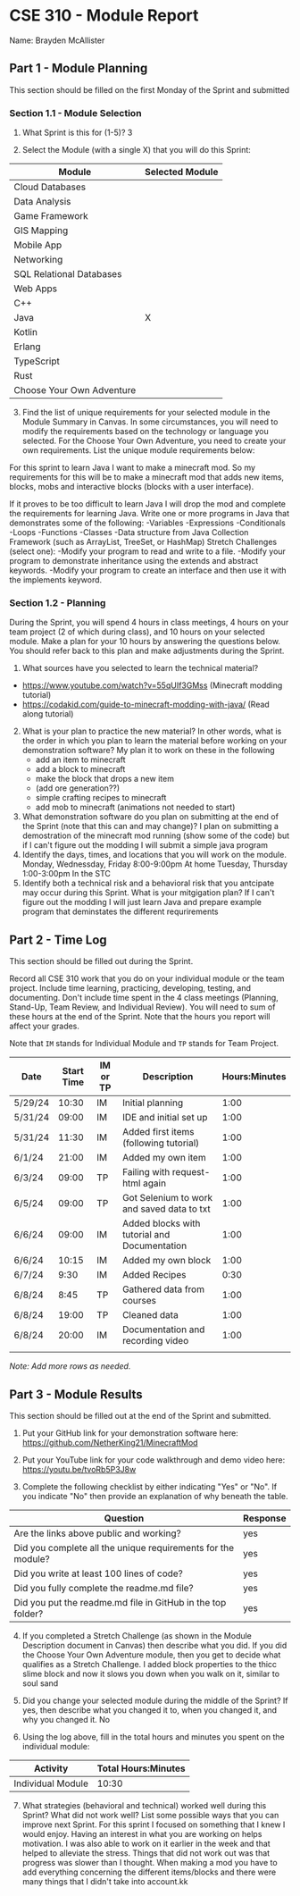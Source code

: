 # CSE 310 - Module Report

Name: Brayden McAllister

## Part 1 - Module Planning

This section should be filled on the first Monday of the Sprint and submitted

### Section 1.1 - Module Selection

1. What Sprint is this for (1-5)? 3

2. Select the Module (with a single X) that you will do this Sprint:

|Module                   |Selected Module|
|-------------------------|---------------|
|Cloud Databases          |               |
|Data Analysis            |               |
|Game Framework           |               |
|GIS Mapping              |               |
|Mobile App               |               |
|Networking               |               |
|SQL Relational Databases |               |
|Web Apps                 |               |
|C++                      |               |
|Java                     |       X       |
|Kotlin                   |               |
|Erlang                   |               |
|TypeScript               |               |
|Rust                     |               |
|Choose Your Own Adventure|               |

3. Find the list of unique requirements for your selected module in the Module Summary in Canvas.  In some circumstances, you will need to modify the requirements based on the technology or language you selected.  For the Choose Your Own Adventure, you need to create your own requirements.  List the unique module requirements below:

For this sprint to learn Java I want to make a minecraft mod. So my requirements for this will be to make a minecraft mod that adds new items, blocks, mobs and interactive blocks (blocks with a user interface).

If it proves to be too difficult to learn Java I will drop the mod and complete the requirements for learning Java.
Write one or more programs in Java that demonstrates some of the following:
    -Variables
    -Expressions
    -Conditionals
    -Loops
    -Functions
    -Classes
    -Data structure from Java Collection Framework (such as ArrayList, TreeSet, or HashMap)
Stretch Challenges (select one):
    -Modify your program to read and write to a file.
    -Modify your program to demonstrate inheritance using the extends and abstract keywords.
    -Modify your program to create an interface and then use it with the implements keyword.

### Section 1.2 - Planning

During the Sprint, you will spend 4 hours in class meetings, 4 hours on your team project (2 of which during class), and 10 hours on your selected module.  Make a plan for your 10 hours by answering the questions below.  You should refer back to this plan and make adjustments during the Sprint.

1. What sources have you selected to learn the technical material?
 - https://www.youtube.com/watch?v=55qUIf3GMss (Minecraft modding tutorial)
 - https://codakid.com/guide-to-minecraft-modding-with-java/ (Read along tutorial)
2. What is your plan to practice the new material?  In other words, what is the order in which you plan to learn the material before working on your demonstration software?
    My plan it to work on these in the following
     - add an item to minecraft
     - add a block to minecraft
     - make the block that drops a new item
     - (add ore generation??)
     - simple crafting recipes to minecraft
     - add mob to minecraft (animations not needed to start)
3. What demonstration software do you plan on submitting at the end of the Sprint (note that this can and may change)?
    I plan on submitting a demostration of the minecraft mod running (show some of the code) but if I can't figure out the modding I will submit a simple java program
4. Identify the days, times, and locations that you will work on the module.
    Monday, Wednessday, Friday 8:00-9:00pm At home
    Tuesday, Thursday 1:00-3:00pm In the STC
5. Identify both a technical risk and a behavioral risk that you antcipate may occur during this Sprint.  What is your mitgigation plan?
    If I can't figure out the modding I will just learn Java and prepare example program that deminstates the different requrirements


## Part 2 - Time Log

This section should be filled out during the Sprint. 

Record all CSE 310 work that you do on your individual module or the team project.  Include time learning, practicing, developing, testing, and documenting.  Don't include time spent in the 4 class meetings (Planning, Stand-Up, Team Review, and Individual Review).  You will need to sum of these hours at the end of the Sprint. Note that the hours you report will affect your grades.

Note that `IM` stands for Individual Module and `TP` stands for Team Project.  

|Date      |Start Time|IM or TP|Description                                  |Hours:Minutes|
|----------|----------|--------|---------------------------------------------|-------------|
| 5/29/24  |  10:30   | IM     | Initial planning                            | 1:00        |
| 5/31/24  |  09:00   | IM     | IDE and initial set up                      | 1:00        |
| 5/31/24  |  11:30   | IM     | Added first items (following tutorial)      | 1:00        |
| 6/1/24   |  21:00   | IM     | Added my own item                           | 1:00        |
| 6/3/24   |  09:00   | TP     | Failing with request-html again             | 1:00        |
| 6/5/24   |  09:00   | TP     | Got Selenium to work and saved data to txt  | 1:00        |
| 6/6/24   |  09:00   | IM     | Added blocks with tutorial and Documentation| 1:00        |
| 6/6/24   |  10:15   | IM     | Added my own block                          | 1:00        |
| 6/7/24   |  9:30    | IM     | Added Recipes                               | 0:30        |
| 6/8/24   |  8:45    | TP     | Gathered data from courses                  | 1:00        |
| 6/8/24   |  19:00   | TP     | Cleaned data                                | 1:00        |
| 6/8/24   |  20:00   | IM     | Documentation and recording video           | 1:00        |
|          |          |        |                                             |             |


_Note: Add more rows as needed._


## Part 3 - Module Results

This section should be filled out at the end of the Sprint and submitted.

1. Put your GitHub link for your demonstration software here: https://github.com/NetherKing21/MinecraftMod

2. Put your YouTube link for your code walkthrough and demo video here: https://youtu.be/tvoRb5P3J8w

3. Complete the following checklist by either indicating "Yes" or "No". If you indicate "No" then provide an explanation of why beneath the table.

|Question                                                    |Response|
|------------------------------------------------------------|--------|
|Are the links above public and working?                     | yes    |
|Did you complete all the unique requirements for the module?| yes    |
|Did you write at least 100 lines of code?                   | yes    |
|Did you fully complete the readme.md file?                  | yes    |
|Did you put the readme.md file in GitHub in the top folder? | yes    |

4. If you completed a Stretch Challenge (as shown in the Module Description document in Canvas) then describe what you did.  If you did the Choose Your Own Adventure module, then you get to decide what qualifies as a Stretch Challenge.
I added block properties to the thicc slime block and now it slows you down when you walk on it, similar to soul sand

5. Did you change your selected module during the middle of the Sprint?  If yes, then describe what you changed it to, when you changed it, and why you changed it. 
No

6. Using the log above, fill in the total hours and minutes you spent on the individual module:

|Activity         |Total Hours:Minutes|
|-----------------|-------------------|
|Individual Module| 10:30             |

7. What strategies (behavioral and technical) worked well during this Sprint?  What did not work well?  List some possible ways that you can improve next Sprint.
For this sprint I focused on something that I knew I would enjoy. Having an interest in what you are working on helps motivation. I was also able to work on it earlier in the week and that helped to alleviate the stress. Things that did not work out was that progress was slower than I thought. When making a mod you have to add everything concerning the different items/blocks and there were many things that I didn't take into account.kk

